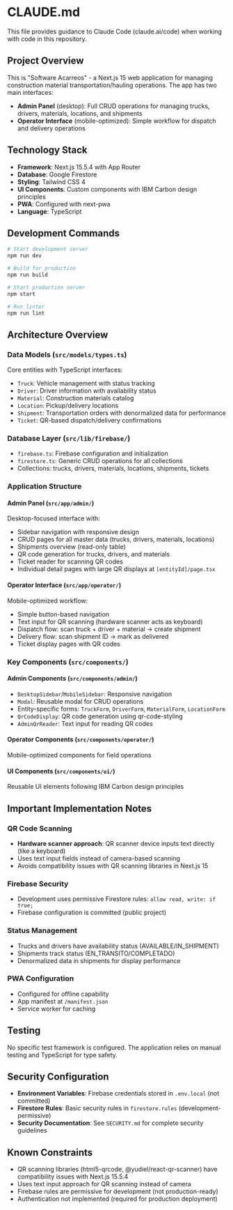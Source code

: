 # CLAUDE.md

This file provides guidance to Claude Code (claude.ai/code) when working with code in this repository.

## Project Overview

This is "Software Acarreos" - a Next.js 15 web application for managing construction material transportation/hauling operations. The app has two main interfaces:
- **Admin Panel** (desktop): Full CRUD operations for managing trucks, drivers, materials, locations, and shipments
- **Operator Interface** (mobile-optimized): Simple workflow for dispatch and delivery operations

## Technology Stack

- **Framework**: Next.js 15.5.4 with App Router
- **Database**: Google Firestore
- **Styling**: Tailwind CSS 4
- **UI Components**: Custom components with IBM Carbon design principles
- **PWA**: Configured with next-pwa
- **Language**: TypeScript

## Development Commands

```bash
# Start development server
npm run dev

# Build for production
npm run build

# Start production server
npm start

# Run linter
npm run lint
```

## Architecture Overview

### Data Models (`src/models/types.ts`)
Core entities with TypeScript interfaces:
- `Truck`: Vehicle management with status tracking
- `Driver`: Driver information with availability status
- `Material`: Construction materials catalog
- `Location`: Pickup/delivery locations
- `Shipment`: Transportation orders with denormalized data for performance
- `Ticket`: QR-based dispatch/delivery confirmations

### Database Layer (`src/lib/firebase/`)
- `firebase.ts`: Firebase configuration and initialization
- `firestore.ts`: Generic CRUD operations for all collections
- Collections: trucks, drivers, materials, locations, shipments, tickets

### Application Structure

#### Admin Panel (`src/app/admin/`)
Desktop-focused interface with:
- Sidebar navigation with responsive design
- CRUD pages for all master data (trucks, drivers, materials, locations)
- Shipments overview (read-only table)
- QR code generation for trucks, drivers, and materials
- Ticket reader for scanning QR codes
- Individual detail pages with large QR displays at `[entityId]/page.tsx`

#### Operator Interface (`src/app/operator/`)
Mobile-optimized workflow:
- Simple button-based navigation
- Text input for QR scanning (hardware scanner acts as keyboard)
- Dispatch flow: scan truck + driver + material → create shipment
- Delivery flow: scan shipment ID → mark as delivered
- Ticket display pages with QR codes

### Key Components (`src/components/`)

#### Admin Components (`src/components/admin/`)
- `DesktopSidebar`/`MobileSidebar`: Responsive navigation
- `Modal`: Reusable modal for CRUD operations
- Entity-specific forms: `TruckForm`, `DriverForm`, `MaterialForm`, `LocationForm`
- `QrCodeDisplay`: QR code generation using qr-code-styling
- `AdminQrReader`: Text input for reading QR codes

#### Operator Components (`src/components/operator/`)
Mobile-optimized components for field operations

#### UI Components (`src/components/ui/`)
Reusable UI elements following IBM Carbon design principles

## Important Implementation Notes

### QR Code Scanning
- **Hardware scanner approach**: QR scanner device inputs text directly (like a keyboard)
- Uses text input fields instead of camera-based scanning
- Avoids compatibility issues with QR scanning libraries in Next.js 15

### Firebase Security
- Development uses permissive Firestore rules: `allow read, write: if true;`
- Firebase configuration is committed (public project)

### Status Management
- Trucks and drivers have availability status (AVAILABLE/IN_SHIPMENT)
- Shipments track status (EN_TRANSITO/COMPLETADO)
- Denormalized data in shipments for display performance

### PWA Configuration
- Configured for offline capability
- App manifest at `/manifest.json`
- Service worker for caching

## Testing

No specific test framework is configured. The application relies on manual testing and TypeScript for type safety.

## Security Configuration

- **Environment Variables**: Firebase credentials stored in `.env.local` (not committed)
- **Firestore Rules**: Basic security rules in `firestore.rules` (development-permissive)
- **Security Documentation**: See `SECURITY.md` for complete security guidelines

## Known Constraints

- QR scanning libraries (html5-qrcode, @yudiel/react-qr-scanner) have compatibility issues with Next.js 15.5.4
- Uses text input approach for QR scanning instead of camera
- Firebase rules are permissive for development (not production-ready)
- Authentication not implemented (required for production deployment)